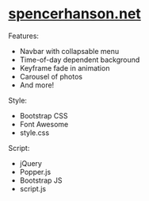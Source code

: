 # [spencerhanson.net](https://spencerhanson.net/)
Features:
* Navbar with collapsable menu
* Time-of-day dependent background
* Keyframe fade in animation
* Carousel of photos
* And more!

Style:
* Bootstrap CSS
* Font Awesome
* style.css

Script:
* jQuery
* Popper.js
* Bootstrap JS
* script.js

